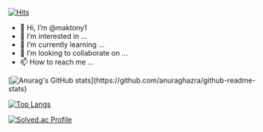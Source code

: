 [![Hits](https://hits.seeyoufarm.com/api/count/incr/badge.svg?url=https%3A%2F%2Fgithub.com%2Fmaktony1%2F&count_bg=%23E6DB4D&title_bg=%23D65B5B&icon=azurepipelines.svg&icon_color=%23EAE5E5&title=hits&edge_flat=false)](https://hits.seeyoufarm.com)
- 👋 Hi, I’m @maktony1
- 👀 I’m interested in ...
- 🌱 I’m currently learning ...
- 💞️ I’m looking to collaborate on ...
- 📫 How to reach me ...

<!---
maktony1/maktony1 is a ✨ special ✨ repository because its `README.md` (this file) appears on your GitHub profile.
You can click the Preview link to take a look at your changes.
--->

<!--git tier -->
[![Anurag's GitHub stats](https://github-readme-stats.vercel.app/api?username=maktony1&show_icons=true&bg_color="#000000"&title_color="000000")](https://github.com/anuraghazra/github-readme-stats) 

<!--Most Lang-->
[![Top Langs](https://github-readme-stats.vercel.app/api/top-langs/?username=maktony1&layout=compact)](https://github.com/anuraghazra/github-readme-stats)

<!--algorithm tier-->
[![Solved.ac Profile](http://mazassumnida.wtf/api/v2/generate_badge?boj=ghkdehdgnl)](https://solved.ac/ghkdehdgnl/)






